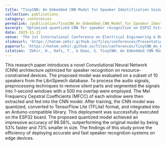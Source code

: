 ```yaml
---
title: "TinyCNN: An Embedded CNN Model for Speaker Identification Using ESP32"
collection: publications
category: conferences
permalink: /publication/TinyCNN_An_Embedded_CNN_Model_for_Speaker_Identification_Using_ESP32
excerpt: 'Optimized quantized CNN for speaker recognition on ESP32 hits 98.58% accuracy, 53% faster and 73% smaller, enabling efficient edge deployment.'
date: 2025-11-22
venue: 'The 1st International Conference on Electrical Engineering & Renewable Energies Systems'
slidesurl: 'https://hatem-zehir.github.io/files/conferences/Presentation_TinyCNN_An_Embedded_Voice_Based_User_Identification_Using_ESP32.pdf'
paperurl: 'https://hatem-zehir.github.io/files/conferences/TinyCNN_An_Embedded_Voice_Based_User_Identification_Using_ESP32.pdf'
citation: 'Zehir, H., Hafs, T., & Daas, S. TinyCNN: An Embedded CNN Model for Speaker Identification Using ESP32.'
---
```

This research paper introduces a novel Convolutional Neural Network (CNN) architecture optimized for speaker recognition on resource-constrained devices. The proposed model was evaluated on a subset of 10 speakers from the LibriSpeech database. To process the audio signals, preprocessing techniques to remove silent parts and segmented the signals into 1-second windows with a 500 ms overlap were employed. The Mel Frequency Cepstral Coefficients (MFCC) of each window were then extracted and fed into the CNN model. After training, the CNN model was quantized, converted to TensorFlow Lite (TFLite) format, and integrated into an Arduino-compatible library. This deployment was successfully executed on the ESP32 board. The proposed quantized model achieved an impressive accuracy of 98.58%, outperforming the original model by being 53% faster and 73% smaller in size. The findings of this study prove the efficiency of deploying accurate and fast speaker recognition systems on edge devices.